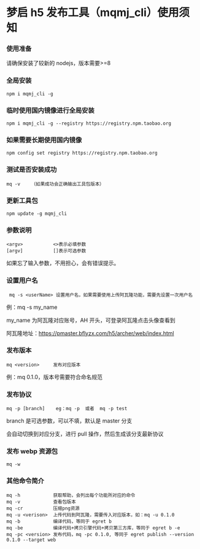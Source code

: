 # 梦启 h5 发布工具（mqmj_cli）使用须知

### 使用准备

请确保安装了较新的 nodejs，版本需要>=8

### 全局安装

    npm i mqmj_cli -g

### 临时使用国内镜像进行全局安装

    npm i mqmj_cli -g --registry https://registry.npm.taobao.org

### 如果需要长期使用国内镜像

    npm config set registry https://registry.npm.taobao.org

### 测试是否安装成功

    mq -v    （如果成功会正确输出工具包版本）

### 更新工具包

    npm update -g mqmj_cli

### 参数说明

    <argv>           <>表示必填参数
    [argv]           []表示可选参数

如果忘了输入参数，不用担心，会有错误提示。

### 设置用户名

     mq -s <userName> 设置用户名，如果需要使用上传阿瓦隆功能，需要先设置一次用户名

例：mq -s my_name

my_name 为阿瓦隆对应账号，AH 开头，可登录阿瓦隆点击头像查看到

阿瓦隆地址：https://pmaster.bflyzx.com/h5/archer/web/index.html

### 发布版本

    mq <version>     发布对应版本

例：mq 0.1.0，版本号需要符合命名规范

### 发布协议

    mq -p [branch]    eg：mq -p  或者  mq -p test

branch 是可选参数，可以不填，默认是 master 分支

会自动切换到对应分支，进行 pull 操作，然后生成该分支最新协议

### 发布 webp 资源包

    mq -w

### 其他命令简介

    mq -h            获取帮助，会列出每个功能所对应的命令
    mq -v            查看包版本
    mq -cr           压缩png资源
    mq -u <verison>  上传代码到阿瓦隆，需要传入对应版本，如：mq -u 0.1.0
    mq -b            编译代码，等同于 egret b
    mq -be           编译代码+拷贝引擎代码+拷贝第三方库，等同于 egret b -e
    mq -pc <version> 发布代码，mq -pc 0.1.0, 等同于 egret publish --version 0.1.0 --target web
